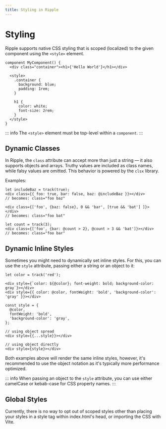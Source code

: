 ```yaml
---
title: Styling in Ripple
---
```


# Styling

Ripple supports native CSS styling that is scoped (localized) to the given
component using the `<style>` element.

```ripple
component MyComponent() {
  <div class="container"><h1>{'Hello World'}</h1></div>

  <style>
    .container {
      background: blue;
      padding: 1rem;
    }

    h1 {
      color: white;
      font-size: 2rem;
    }
  </style>
}
```

::: info
The `<style>` element must be top-level within a `component`.
:::

## Dynamic Classes

In Ripple, the `class` attribute can accept more than just a string — it also
supports objects and arrays. Truthy values are included as class names, while
falsy values are omitted. This behavior is powered by the `clsx` library.

Examples:

```ripple
let includeBaz = track(true);
<div class={{ foo: true, bar: false, baz: @includeBaz }}></div>
// becomes: class="foo baz"

<div class={['foo', {baz: false}, 0 && 'bar', [true && 'bat'] ]}></div>
// becomes: class="foo bat"

let count = track(3);
<div class={['foo', {bar: @count > 2}, @count > 3 && 'bat']}></div>
// becomes: class="foo bar"
```

## Dynamic Inline Styles

Sometimes you might need to dynamically set inline styles. For this, you can use the `style` attribute, passing either a string or an object to it:

```ripple
let color = track('red');

<div style={`color: ${@color}; font-weight: bold; background-color: gray`}></div>
<div style={{ color: @color, fontWeight: 'bold', 'background-color': 'gray' }}></div>

const style = {
  @color,
  fontWeight: 'bold',
  'background-color': 'gray',
};

// using object spread
<div style={{...style}}></div>

// using object directly
<div style={style}></div>
```

Both examples above will render the same inline styles, however, it's recommended to use the object notation as it's typically more performance optimized.

::: info
When passing an object to the `style` attribute, you can use either camelCase or kebab-case for CSS property names.
:::
## Global Styles

Currently, there is no way to opt out of scoped styles other than placing your
styles in a style tag within index.html's head, or importing the CSS with Vite.
